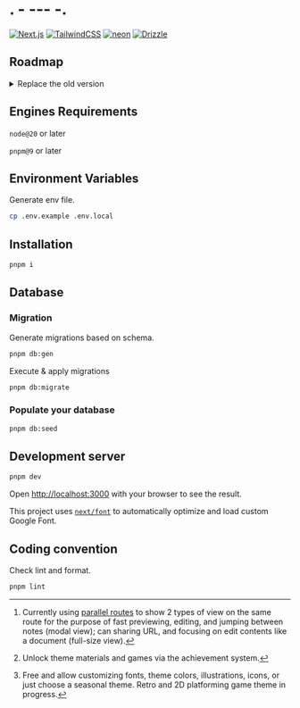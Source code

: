 # . - --- -.

[![Next.js](https://img.shields.io/badge/Next.js-000?style=for-the-badge&logo=vercel)](https://nextjs.org/)
[![TailwindCSS](https://img.shields.io/badge/TailwindCSS-fff?style=for-the-badge&logo=tailwindcss)](https://tailwindcss.com/)
[![neon](https://img.shields.io/badge/neon-000?style=for-the-badge&logo=postgresql&logoColor=white)](https://neon.com/)
[![Drizzle](https://img.shields.io/badge/drizzile-fff?style=for-the-badge&logo=drizzile&logoColor=4bb74a)](https://orm.drizzle.team/)

## Roadmap

<details>
<summary>Replace the old version</summary>

<sup>List in order of priority</sup>

- [ ] Note: Encrypt contents.
- [ ] Note: Recover notes that scheduled for deletion.
- [x] System: PWA supported.
- [ ] Preferences: Account
  - [ ] Delete account.
  - [ ] Delete all notes.
- [ ] Preferences: Note
  - [ ] Autosave (interval).
  - [x] Commands Menu type (fixed, or bubble & floating).
  - [x] Theme.
- [ ] Note: Drawable Mode,
- [ ] Note: Download/Export the content of selected or all notes to csv/xlsx/images.
- [ ] Note: Link to others.
- [ ] Landing page.
- [ ] Preferences: Note - Option to disable modal view and always show full-size notes.[^1]
- [ ] System: EXP, Level & Achievement system, sync with other apps.[^2]
- [ ] Preferences: Theme.[^3]
  - [ ] Theme editor & preview - Constantly update new themes.
- [ ] Integrate/Link with other apps in the ecosystems.
- [ ] Replace the old version.
</details>

## Engines Requirements

`node@20` or later

`pnpm@9` or later

## Environment Variables

Generate env file.

```bash
cp .env.example .env.local
```

## Installation

```bash
pnpm i
```

## Database

### Migration

Generate migrations based on schema.

```bash
pnpm db:gen
```

Execute & apply migrations

```bash
pnpm db:migrate
```

### Populate your database

```bash
pnpm db:seed
```

## Development server

```bash
pnpm dev
```

Open [http://localhost:3000](http://localhost:3000) with your browser to see the result.

This project uses [`next/font`](https://nextjs.org/docs/app/getting-started/fonts) to automatically optimize and load custom Google Font.

## Coding convention

Check lint and format.

```bash
pnpm lint
```

[^1]: Currently using [parallel routes](https://nextjs.org/docs/app/api-reference/file-conventions/parallel-routes) to show 2 types of view on the same route for the purpose of fast previewing, editing, and jumping between notes (modal view); can sharing URL, and focusing on edit contents like a document (full-size view).

[^2]: Unlock theme materials and games via the achievement system.

[^3]: Free and allow customizing fonts, theme colors, illustrations, icons, or just choose a seasonal theme. Retro and 2D platforming game theme in progress.
